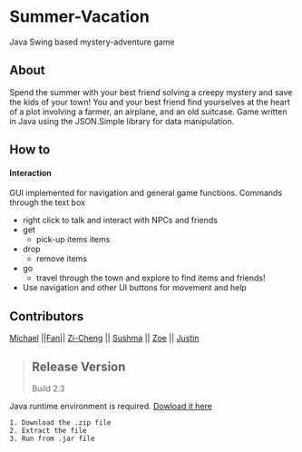 # Summer-Vacation
Java Swing based mystery-adventure game


## About
Spend the summer with your best friend solving a creepy mystery and save the kids of your town!
You and your best friend find yourselves at the heart of a plot involving a farmer, an airplane, and an old suitcase.
Game written in Java using the JSON.Simple library for data manipulation.


## How to
#### Interaction 
GUI implemented for navigation and general game functions.
Commands through the text box
* right click to talk and interact with NPCs and friends
* get
  * pick-up items items  
* drop
  * remove items  
* go
  * travel through the town and explore to find items and friends!
* Use navigation and other UI buttons for movement and help
   

## Contributors
[Michael](https://github.com/AgentKD6-37) ||[Fan](https://github.com/fanwu513)|| [Zi-Cheng](https://github.com/thrashghost) ||
[Sushma](https://github.com/spakhre) || [Zoe](https://github.com/zoeji569) || [Justin](https://github.com/thirdeye18/)

>## Release Version
>Build 2.3

Java runtime environment is required. [Dowload it here](https://www.java.com/en/)


```Installation Instructions:
1. Download the .zip file
2. Extract the file
3. Run from .jar file
